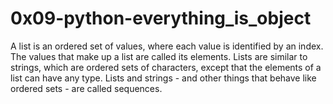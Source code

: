 <h1> 0x09-python-everything_is_object </h1>
 A list is an ordered set of values, where each value is identified by an index. The values that make up a list are called its elements. Lists are similar to strings, which are ordered sets of characters, except that the elements of a list can have any type. Lists and strings - and other things that behave like ordered sets - are called sequences.
